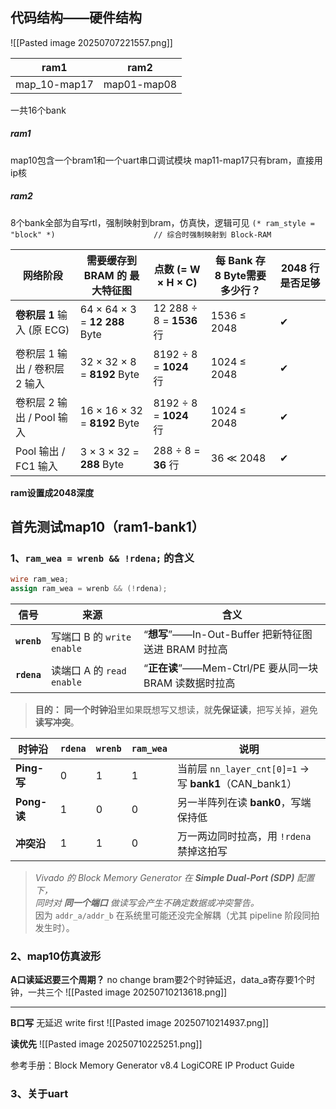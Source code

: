 ## 代码结构——硬件结构
![[Pasted image 20250707221557.png]]

| ram1         | ram2        |
| ------------ | ----------- |
| map_10-map17 | map01-map08 |
一共16个bank
##### **ram1**
map10包含一个bram1和一个uart串口调试模块
map11-map17只有bram，直接用ip核
##### **ram2**
8个bank全部为自写rtl，强制映射到bram，仿真快，逻辑可见
 `(* ram_style = "block" *)                      // 综合时强制映射到 Block-RAM`


| 网络阶段                 | 需要缓存到 BRAM 的 **最大**特征图        | 点数 (= W × H × C)        | 每 Bank 存 8 Byte需要多少行？ | 2048 行是否足够 |
| -------------------- | ----------------------------- | ----------------------- | --------------------- | ---------- |
| **卷积层 1** 输入 (原 ECG) | 64 × 64 × 3 = **12 288** Byte | 12 288 ÷ 8 = **1536** 行 | 1536 ≤ 2048           | ✔          |
| 卷积层 1 输出 / 卷积层 2 输入  | 32 × 32 × 8 = **8192** Byte   | 8192 ÷ 8 = **1024** 行   | 1024 ≤ 2048           | ✔          |
| 卷积层 2 输出 / Pool 输入   | 16 × 16 × 32 = **8192** Byte  | 8192 ÷ 8 = **1024** 行   | 1024 ≤ 2048           | ✔          |
| Pool 输出 / FC1 输入     | 3 × 3 × 32 = **288** Byte     | 288 ÷ 8 = **36** 行      | 36 ≪ 2048             | ✔          |
**ram设置成2048深度**

## 首先测试map10（ram1-bank1）
### 1、`ram_wea = wrenb && !rdena;` 的含义

```verilog
wire ram_wea;
assign ram_wea = wrenb && (!rdena);
```

| 信号          | 来源                     | 含义                                       |
| ----------- | ---------------------- | ---------------------------------------- |
| **`wrenb`** | 写端口 B 的 `write enable` | “**想写**”——In-Out-Buffer 把新特征图送进 BRAM 时拉高 |
| **`rdena`** | 读端口 A 的 `read enable`  | “**正在读**”——Mem-Ctrl/PE 要从同一块 BRAM 读数据时拉高 |

> **目的：** **同一个时钟沿**里如果既想写又想读，就**先保证读**，把写关掉，避免**读写冲突**。

| 时钟沿        | `rdena` | `wrenb` | `ram_wea` | 说明                                               |
| ---------- | ------- | ------- | --------- | ------------------------------------------------ |
| **Ping-写** | 0       | 1       | 1         | 当前层 `nn_layer_cnt[0]=1` → 写 **bank1**（CAN_bank1） |
| **Pong-读** | 1       | 0       | 0         | 另一半阵列在读 **bank0**，写端保持低                          |
| **冲突沿**    | 1       | 1       | 0         | 万一两边同时拉高，用 `!rdena` 禁掉这拍写                        |

> _Vivado 的 Block Memory Generator 在 **Simple Dual-Port (SDP)** 配置下，  
> 同时对 **同一个端口** 做读写会产生不确定数据或冲突警告。_  
> 因为 `addr_a/addr_b` 在系统里可能还没完全解耦（尤其 pipeline 阶段同拍发生时）。


### 2、map10仿真波形

**A口读延迟要三个周期？**
no change
bram要2个时钟延迟，data_a寄存要1个时钟，一共三个
![[Pasted image 20250710213618.png]]
****
**B口写**
无延迟 write first
![[Pasted image 20250710214937.png]]

**读优先**
![[Pasted image 20250710225251.png]]


参考手册：Block Memory Generator v8.4 LogiCORE IP Product Guide

### 3、关于uart